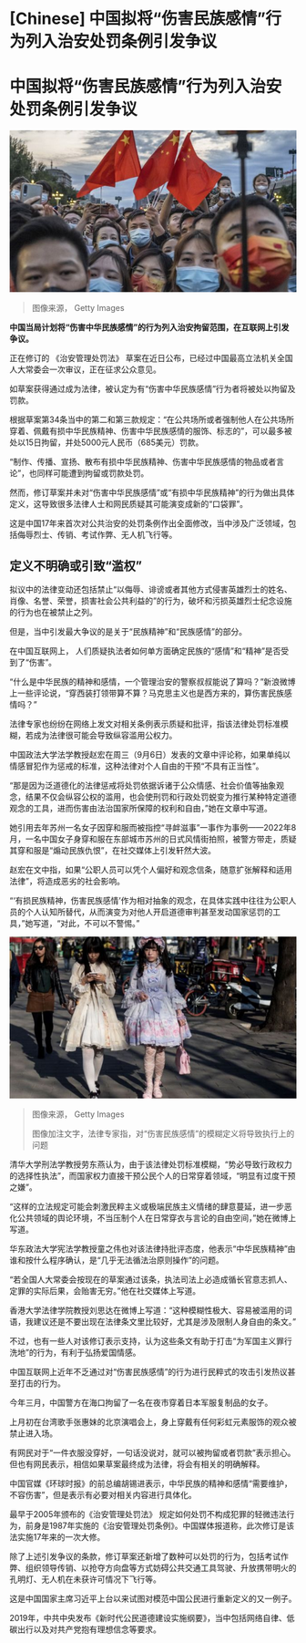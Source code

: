 # [Chinese] 中国拟将“伤害民族感情”行为列入治安处罚条例引发争议

#  中国拟将“伤害民族感情”行为列入治安处罚条例引发争议


![手持国旗的中国民众](_131010034_gettyimages-1344192620.jpg)

> 图像来源，  Getty Images

**中国当局计划将“伤害中华民族感情”的行为列入治安拘留范围，在互联网上引发争议。**

正在修订的 《治安管理处罚法》 草案在近日公布，已经过中国最高立法机关全国人大常委会一次审议，正在征求公众意见。

如草案获得通过成为法律，被认定为有“伤害中华民族感情”行为者将被处以拘留及罚款。

根据草案第34条当中的第二和第三款规定：“在公共场所或者强制他人在公共场所穿着、佩戴有损中华民族精神、伤害中华民族感情的服饰、标志的”，可以最多被处以15日拘留，并处5000元人民币（685美元）罚款。

“制作、传播、宣扬、散布有损中华民族精神、伤害中华民族感情的物品或者言论”，也同样可能遭到拘留或罚款处罚。

然而，修订草案并未对“伤害中华民族感情”或“有损中华民族精神”的行为做出具体定义，这导致很多法律人士和网民质疑其可能演变成新的“口袋罪”。

这是中国17年来首次对公共治安的处罚条例作出全面修改，当中涉及广泛领域，包括侮辱烈士、传销、考试作弊、无人机飞行等。

##  定义不明确或引致“滥权”

拟议中的法律变动还包括禁止“以侮辱、诽谤或者其他方式侵害英雄烈士的姓名、肖像、名誉、荣誉，损害社会公共利益的”的行为，破坏和污损英雄烈士纪念设施的行为也在被禁止之列。

但是，当中引发最大争议的是关于“民族精神”和“民族感情”的部分。

在中国互联网上， 人们质疑执法者如何单方面确定民族的“感情”和“精神”是否受到了“伤害”。

“什么是中华民族的精神和感情，一个管理治安的警察叔叔能说了算吗？”新浪微博上一些评论说，“穿西装打领带算不算？马克思主义也是西方来的，算伤害民族感情吗？”

法律专家也纷纷在网络上发文对相关条例表示质疑和批评，指该法律处罚标准模糊，若成为法律很可能会导致纵容滥用公权力。

中国政法大学法学教授赵宏在周三（9月6日）发表的文章中评论称，如果单纯以情感冒犯作为惩戒的标准，这种法律对个人自由的干预“不具有正当性”。

“那是因为泛道德化的法律惩戒将处罚依据诉诸于公众情感、社会价值等抽象观念，结果不仅会纵容公权的滥用，也会使刑罚和行政处罚蜕变为推行某种特定道德观念的工具，进而伤害由法治国家所保障的权利和自由，”她在文章中写道。

她引用去年苏州一名女子因穿和服而被指控“寻衅滋事”一事作为事例——2022年8月，一名中国女子身穿和服在东部城市苏州的日式风情街拍照，被警方带走，质疑其穿和服是“煽动民族仇恨”，在社交媒体上引发轩然大波。

赵宏在文中指，如果“公职人员可以凭个人偏好和观念信条，随意扩张解释和适用法律”，将造成恶劣的社会影响。

“‘有损民族精神，伤害民族感情’作为相对抽象的观念，在具体实践中往往为公职人员的个人认知所替代，从而演变为对他人开启道德审判甚至发动国家惩罚的工具，”她写道，“对此，不可以不警惕。”

![北京街头两个身着cosplay服装的女孩](_131008618_gettyimages-658257222-1.jpg)

> 图像来源，  Getty Images
>
> 图像加注文字，法律专家指，对“伤害民族感情”的模糊定义将导致执行上的问题

清华大学刑法学教授劳东燕认为，由于该法律处罚标准模糊，“势必导致行政权力的选择性执法”，而国家权力直接干预公民个人的日常穿着领域，“明显有过度干预之嫌”。

“这样的立法规定可能会刺激民粹主义或极端民族主义情绪的肆意蔓延，进一步恶化公共领域的舆论环境，不当压制个人在日常穿衣与言论的自由空间，”她在微博上写道。

华东政法大学宪法学教授童之伟也对该法律持批评态度，他表示“中华民族精神”由谁和按什么程序确认，是“几乎无法循法治原则操作”的问题。

“若全国人大常委会按现在的草案通过该条，执法司法上必造成循长官意志抓人、定罪的实际后果，会贻害无穷。”他在社交媒体上写道。

香港大学法律学院教授刘思达在微博上写道：“这种模糊性极大、容易被滥用的词语，我建议还是不要出现在法律条文里比较好，尤其是涉及限制人身自由的条文。”

不过，也有一些人对该修订表示支持，认为这些条文有助于打击“为军国主义罪行洗地”的行为，有利于弘扬爱国情感。

中国互联网上近年不乏通过对“伤害民族感情”的行为进行民粹式的攻击引发热议甚至打击的行为。

今年三月，中国警方在海口拘留了一名在夜市穿着日本军服复制品的女子。

上月初在台湾歌手张惠妹的北京演唱会上，身上穿戴有任何彩虹元素服饰的观众被禁止进入场。

有网民对于“一件衣服没穿好，一句话没说对，就可以被拘留或者罚款”表示担心。但也有网民表示，相信如果草案最终成为法律，将会有相关的明确解释。

中国官媒《环球时报》的前总编胡锡进表示，中华民族的精神和感情“需要维护，不容伤害”，但是表示有必要对相关内容进行具体化。

最早于2005年颁布的《治安管理处罚法》 规定如何处罚不构成犯罪的轻微违法行为，前身是1987年实施的《治安管理处罚条例》。中国媒体报道称，此次修订是该法实施17年来的一次大修。

除了上述引发争议的条款，修订草案还新增了数种可以处罚的行为，包括考试作弊、组织领导传销、以抢夺方向盘等方式妨碍公共交通工具驾驶、升放携带明火的孔明灯、无人机在未获许可情况下飞行等。

这是中国国家主席习近平上台以来试图对模范中国公民进行重新定义的又一例子。

2019年，中共中央发布《新时代公民道德建设实施纲要》，当中包括网络自律、低碳出行以及对共产党抱有理想信念等要求。


